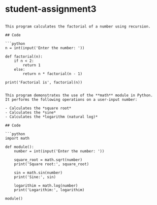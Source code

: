 # student-assignment3
```# Factorial Program (Python)

This program calculates the factorial of a number using recursion.

## Code

```python
n = int(input('Enter the number: '))

def factorial(n):
    if n < 2:
        return 1
    else:
        return n * factorial(n - 1)

print('Factorial is', factorial(n))
```
```# Math Module Example in Python

This program demonstrates the use of the **math** module in Python.  
It performs the following operations on a user-input number:

- Calculates the *square root*
- Calculates the *sine*
- Calculates the *logarithm (natural log)*

## Code

```python
import math

def module():
    number = int(input('Enter the number: '))
    
    square_root = math.sqrt(number)
    print('Square root:', square_root)
    
    sin = math.sin(number)
    print('Sine:', sin)
    
    logarithim = math.log(number)
    print('Logarithim:', logarithim)

module()
```
